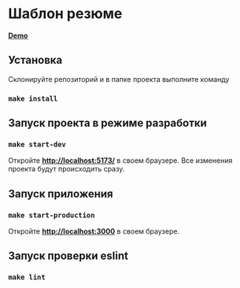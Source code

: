 # Шаблон резюме

[**Demo**](https://front-end-entrance-exam.vercel.app/)

## Установка

Склонируйте репозиторий и в папке проекта выполните команду

### `make install`

## Запуск проекта в режиме разработки

### `make start-dev`

Откройте [**http://localhost:5173/**](http://localhost:5173/) в своем браузере.
Все изменения проекта будут происходить сразу.

## Запуск приложения

### `make start-production`

Откройте [**http://localhost:3000**](http://localhost:3000) в своем браузере.

## Запуск проверки eslint

### `make lint`
